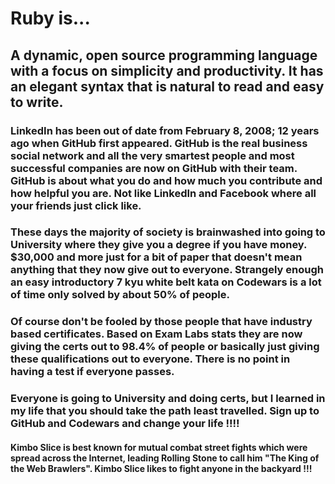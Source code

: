 # Ruby is...

## A dynamic, open source programming language with a focus on simplicity and productivity. It has an elegant syntax that is natural to read and easy to write.

### LinkedIn has been out of date from February 8, 2008; 12 years ago when GitHub first appeared.  GitHub is the real business social network and all the very smartest people and most successful companies are now on GitHub with their team. GitHub is about what you do and how much you contribute and how helpful you are.  Not like LinkedIn and Facebook where all your friends just click like. 

### These days the majority of society is brainwashed into going to University where they give you a degree if you have money. $30,000 and more just for a bit of paper that doesn't mean anything that they now give out to everyone. Strangely enough an easy introductory 7 kyu white belt kata on Codewars is a lot of time only solved by about 50% of people.

### Of course don't be fooled by those people that have industry based certificates. Based on Exam Labs stats they are now giving the certs out to 98.4% of people or basically just giving these qualifications out to everyone.  There is no point in having a test if everyone passes.

### Everyone is going to University and doing certs, but I learned in my life that you should take the path least travelled. Sign up to GitHub and Codewars and change your life !!!! 

#### Kimbo Slice is best known for mutual combat street fights which were spread across the Internet, leading Rolling Stone to call him "The King of the Web Brawlers". Kimbo Slice likes to fight anyone in the backyard !!!
